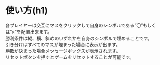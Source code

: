 # 使い方(h1)
各プレイヤーは交互にマスをクリックして自身のシンボルである”〇”もしくは”×”を配置出来ます。  
勝利条件は縦、横、斜めのいずれかを自身のシンボルで埋めることです。  
引き分けはすべてのマスが埋まった場合に表示が出ます。  
勝敗が決まった場合メッセージボックスが表示されます。  
リセットボタンを押すとゲームをリセットすることが可能です。  
